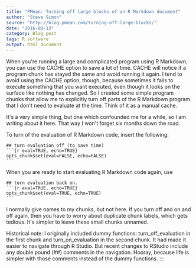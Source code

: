 ```yaml
---
title: "PMean: Turning off large blocks of an R Markdown document"
author: "Steve Simon"
source: "http://blog.pmean.com/turning-off-large-blocks/"
date: "2016-09-13"
category: Blog post
tags: R software
output: html_document
---
```


When you're running a large and complicated program using R Markdown,
you can use the CACHE option to save a lot of time. CACHE will notice if
a program chunk has stayed the same and avoid running it again. I tend
to avoid using the CACHE option, though, because sometimes it fails to
execute something that you want executed, even though it looks on the
surface like nothing has changed. So I created some simple program
chunks that allow me to explicitly turn off parts of the R Markdown
program that I don't need to evaluate at the time. Think of it as a
manual cache.

It's a very simple thing, but one which confounded me for a while, so I
am writing about it here. That way I won't forget six months down the
road.

<!---More--->

To turn of the evaluation of R Markdown code, insert the following:

    ## turn evaluation off (to save time)
    ```{r eval=TRUE, echo=TRUE}
    opts_chunk$set(eval=FALSE, echo=FALSE)
    ```

When you are ready to start evaluating R Markdown code again, use

    ## turn evaluation back on.
    ```{r eval=TRUE, echo=TRUE}
    opts_chunk$set(eval=TRUE, echo=TRUE)
    ```

I normally give names to my chunks, but not here. If you turn off and on
and off again, then you have to worry about duplicate chunk labels,
which gets tedious. It's simpler to leave these small chunks unnamed.

Historical note: I originally included dummy functions:
turn\_off\_evaluation in the first chunk and turn\_on\_evaluation in the
second chunk. It had made it easier to navigate through R Studio. But
recent changes to RStudio include any double pound (\#\#) comments in
the navigation. Hooray, because life is simpler with those comments
instead of the dummy functions.
:::

